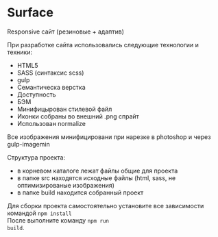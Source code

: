 #  Surface
   
   Responsive сайт (резиновые + адаптив)
   
   При разработке сайта использовались следующие технологии и техники:
   - HTML5
   - SASS (синтаксис scss)
   - gulp
   - Семантическа верстка
   - Доступность
   - БЭМ
   - Минифицырован стилевой файл
   - Иконки собраны во внешний .png спрайт
   - Использован normalize
   
   Все изображения минифицировани при нарезке в photoshop и через gulp-imagemin
   
   Структура проекта:
   - в корневом каталоге лежат файлы общие для проекта
   - в папке src находятся исходные файлы (html, sass, не оптимизированые изображения)
   - в папке build находится собранный проект
   
   Для сборки проекта самостоятельно установите все зависимости командой <code>npm install</code> <br>
   После выполните команду <code>npm run build</code>.
   
